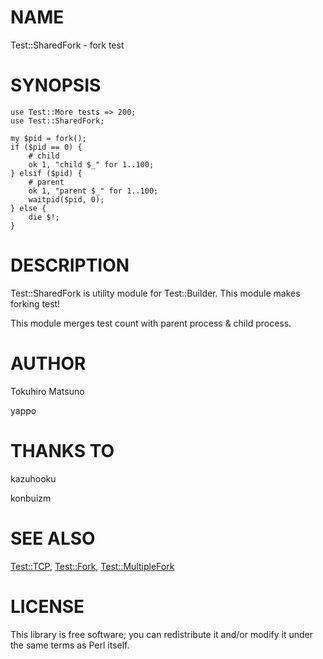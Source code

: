 # NAME

Test::SharedFork - fork test

# SYNOPSIS

    use Test::More tests => 200;
    use Test::SharedFork;

    my $pid = fork();
    if ($pid == 0) {
        # child
        ok 1, "child $_" for 1..100;
    } elsif ($pid) {
        # parent
        ok 1, "parent $_" for 1..100;
        waitpid($pid, 0);
    } else {
        die $!;
    }

# DESCRIPTION

Test::SharedFork is utility module for Test::Builder.
This module makes forking test!

This module merges test count with parent process & child process.

# AUTHOR

Tokuhiro Matsuno <tokuhirom  slkjfd gmail.com>

yappo

# THANKS TO

kazuhooku

konbuizm

# SEE ALSO

[Test::TCP](http://search.cpan.org/perldoc?Test::TCP), [Test::Fork](http://search.cpan.org/perldoc?Test::Fork), [Test::MultipleFork](http://search.cpan.org/perldoc?Test::MultipleFork)

# LICENSE

This library is free software; you can redistribute it and/or modify
it under the same terms as Perl itself.
